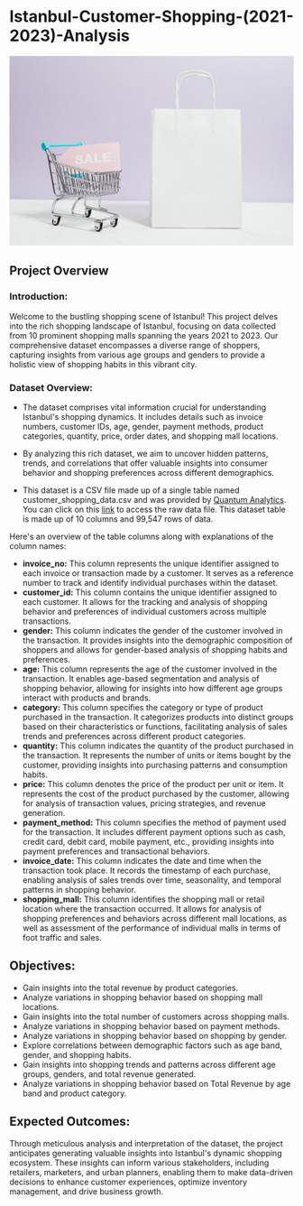 # Istanbul-Customer-Shopping-(2021-2023)-Analysis
![](Istanbul_Customer_Shopping_image.jpg)

## Project Overview
### Introduction:
Welcome to the bustling shopping scene of Istanbul! This project delves into the rich shopping landscape of Istanbul, focusing on data collected from 10 prominent shopping malls spanning the years 2021 to 2023. Our comprehensive dataset encompasses a diverse range of shoppers, capturing insights from various age groups and genders to provide a holistic view of shopping habits in this vibrant city.

### Dataset Overview:
- The dataset comprises vital information crucial for understanding Istanbul's shopping dynamics. It includes details such as invoice numbers, customer IDs, age, gender, payment methods, product categories, quantity, price, order dates, and shopping mall locations.
- By analyzing this rich dataset, we aim to uncover hidden patterns, trends, and correlations that offer valuable insights into consumer behavior and shopping preferences across different demographics.

- This dataset is a CSV file made up of a single table named customer_shopping_data.csv and was provided by [Quantum Analytics](https://www.quantumanalyticsco.org/). You can click on this [link](Raw_Data) to access the raw data file. This dataset table is made up of 10 columns and 99,547 rows of data.  

Here's an overview of the table columns along with explanations of the column names:
- __invoice_no:__ This column represents the unique identifier assigned to each invoice or transaction made by a customer. It serves as a reference number to track and identify individual purchases within the dataset.
- __customer_id:__ This column contains the unique identifier assigned to each customer. It allows for the tracking and analysis of shopping behavior and preferences of individual customers across multiple transactions.
- __gender:__ This column indicates the gender of the customer involved in the transaction. It provides insights into the demographic composition of shoppers and allows for gender-based analysis of shopping habits and preferences.
- __age:__ This column represents the age of the customer involved in the transaction. It enables age-based segmentation and analysis of shopping behavior, allowing for insights into how different age groups interact with products and brands.
- __category:__ This column specifies the category or type of product purchased in the transaction. It categorizes products into distinct groups based on their characteristics or functions, facilitating analysis of sales trends and preferences across different product categories.
- __quantity:__ This column indicates the quantity of the product purchased in the transaction. It represents the number of units or items bought by the customer, providing insights into purchasing patterns and consumption habits.
- __price:__ This column denotes the price of the product per unit or item. It represents the cost of the product purchased by the customer, allowing for analysis of transaction values, pricing strategies, and revenue generation.
- __payment_method:__ This column specifies the method of payment used for the transaction. It includes different payment options such as cash, credit card, debit card, mobile payment, etc., providing insights into payment preferences and transactional behaviors.
- __invoice_date:__ This column indicates the date and time when the transaction took place. It records the timestamp of each purchase, enabling analysis of sales trends over time, seasonality, and temporal patterns in shopping behavior.
- __shopping_mall:__ This column identifies the shopping mall or retail location where the transaction occurred. It allows for analysis of shopping preferences and behaviors across different mall locations, as well as assessment of the performance of individual malls in terms of foot traffic and sales.

## Objectives:
- Gain insights into the total revenue by product categories.
- Analyze variations in shopping behavior based on shopping mall locations.
- Gain insights into the total number of customers across shopping malls.
- Analyze variations in shopping behavior based on payment methods.
- Analyze variations in shopping behavior based on shopping by gender.
- Explore correlations between demographic factors such as age band, gender, and shopping habits.
- Gain insights into shopping trends and patterns across different age groups, genders, and total revenue generated.
- Analyze variations in shopping behavior based on Total Revenue by age band and product category.

## Expected Outcomes:
Through meticulous analysis and interpretation of the dataset, the project anticipates generating valuable insights into Istanbul's dynamic shopping ecosystem. These insights can inform various stakeholders, including retailers, marketers, and urban planners, enabling them to make data-driven decisions to enhance customer experiences, optimize inventory management, and drive business growth.
